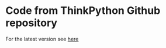 
# Code from ThinkPython Github repository

For the latest version see [here](https://github.com/AllenDowney/ThinkPython2/tree/master/code)

